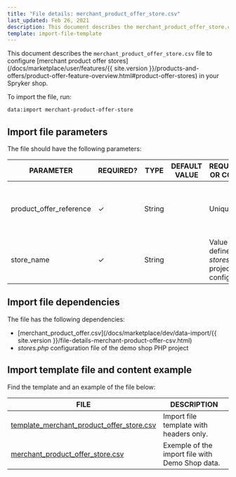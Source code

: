 ```yaml
---
title: "File details: merchant_product_offer_store.csv"
last_updated: Feb 26, 2021
description: This document describes the merchant_product_offer_store.csv file to configure merchant product offer store information in your Spryker shop.
template: import-file-template
---
```


This document describes the `merchant_product_offer_store.csv` file to configure [merchant product offer stores](/docs/marketplace/user/features/{{ site.version }}/products-and-offers/product-offer-feature-overview.html#product-offer-stores) in your Spryker shop.

To import the file, run:

```bash
data:import merchant-product-offer-store
```

## Import file parameters

The file should have the following parameters:

| PARAMETER | REQUIRED? | TYPE | DEFAULT VALUE | REQUIREMENTS OR COMMENTS | DESCRIPTION |
| ----------- | ----------- | ------- | ------------ | --------------------- | ------------ |
| product_offer_reference | ✓             | String   |                   | Unique                                                       | Identifier of the [merchant product offer](/docs/marketplace/user/features/{{ site.version }}/products-and-offers/product-offer-feature-overview.html) in the system. |
| store_name              | ✓             | String   |                   | Value previously defined in the *stores.php* project configuration. | Store where the merchant product offer belongs.              |

## Import file dependencies

The file has the following dependencies:

- [merchant_product_offer.csv](/docs/marketplace/dev/data-import/{{ site.version }}/file-details-merchant-product-offer-csv.html)
- *stores.php* configuration file of the demo shop PHP project

## Import template file and content example

Find the template and an example of the file below:

| FILE   | DESCRIPTION       |
| ------------------------------ | ---------------------- |
| [template_merchant_product_offer_store.csv](https://spryker.s3.eu-central-1.amazonaws.com/docs/Developer+Guide/Back-End/Data+Manipulation/Data+Ingestion/Data+Import/Data+Import+Categories/Marketplace+setup/template_merchant_product_offer_store.csv) | Import file template with headers only.         |
| [merchant_product_offer_store.csv](https://spryker.s3.eu-central-1.amazonaws.com/docs/Developer+Guide/Back-End/Data+Manipulation/Data+Ingestion/Data+Import/Data+Import+Categories/Marketplace+setup/merchant_product_offer_store.csv) | Exemple of the import file with Demo Shop data. |
